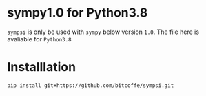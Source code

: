 # sympy1.0 for Python3.8
`sympsi` is only be used with `sympy` below version `1.0`. The file here is avaliable for `Python3.8`
# Installlation
```
pip install git+https://github.com/bitcoffe/sympsi.git
```
